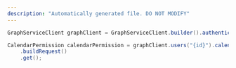 ```yaml
---
description: "Automatically generated file. DO NOT MODIFY"
---
```

<!-- markdownlint-disable MD041 -->

```java
GraphServiceClient graphClient = GraphServiceClient.builder().authenticationProvider( authProvider ).buildClient();

CalendarPermission calendarPermission = graphClient.users("{id}").calendar().calendarPermissions("{id}")
    .buildRequest()
    .get();
```
